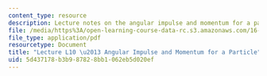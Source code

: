 ```yaml
---
content_type: resource
description: Lecture notes on the angular impulse and momentum for a particle.
file: /media/https%3A/open-learning-course-data-rc.s3.amazonaws.com/16-07-dynamics-fall-2009/5d437178b3b987828bb1062eb5d020ef_MIT16_07F09_Lec10.pdf
file_type: application/pdf
resourcetype: Document
title: "Lecture L10 \u2013 Angular Impulse and Momentum for a Particle"
uid: 5d437178-b3b9-8782-8bb1-062eb5d020ef
---
```

